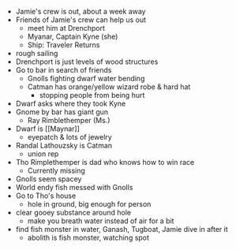 - Jamie's crew is out, about a week away
- Friends of Jamie's crew can help us out
	- meet him at Drenchport
	- Myanar, Captain Kyne (she)
	- Ship: Traveler Returns
- rough sailing
- Drenchport is just levels of wood structures
- Go to bar in search of friends
	- Gnolls fighting dwarf water bending
	- Catman has orange/yellow wizard robe & hard hat
		- stopping people from being hurt
- Dwarf asks where they took Kyne
- Gnome by bar has giant gun
	- Ray Rimblethemper (Ms.)
- Dwarf is [[Maynar]]
	- eyepatch & lots of jewelry
- Randal Lathouzsky is Catman
	- union rep
- Tho Rimplethemper is dad who knows how to win race
	- Currently missing
- Gnolls seem spacey
- World endy fish messed with Gnolls
- Go to Tho's house
	- hole in ground, big enough for person
- clear gooey substance around hole
	- make you  breath water instead of air for a bit
- find fish monster in water, Ganash, Tugboat, Jamie dive in after it
	- abolith is fish monster, watching spot